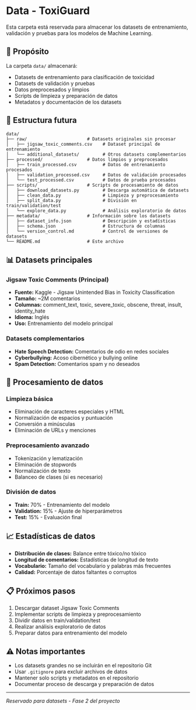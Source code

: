 # Data - ToxiGuard

Esta carpeta está reservada para almacenar los datasets de entrenamiento, validación y pruebas para los modelos de Machine Learning.

## 🎯 Propósito

La carpeta `data/` almacenará:

- Datasets de entrenamiento para clasificación de toxicidad
- Datasets de validación y pruebas
- Datos preprocesados y limpios
- Scripts de limpieza y preparación de datos
- Metadatos y documentación de los datasets

## 📁 Estructura futura

```
data/
├── raw/                       # Datasets originales sin procesar
│   ├── jigsaw_toxic_comments.csv    # Dataset principal de entrenamiento
│   └── additional_datasets/         # Otros datasets complementarios
├── processed/                 # Datos limpios y preprocesados
│   ├── train_processed.csv          # Datos de entrenamiento procesados
│   ├── validation_processed.csv     # Datos de validación procesados
│   └── test_processed.csv           # Datos de prueba procesados
├── scripts/                   # Scripts de procesamiento de datos
│   ├── download_datasets.py         # Descarga automática de datasets
│   ├── clean_data.py                # Limpieza y preprocesamiento
│   ├── split_data.py                # División en train/validation/test
│   └── explore_data.py              # Análisis exploratorio de datos
├── metadata/                  # Información sobre los datasets
│   ├── dataset_info.json            # Descripción y estadísticas
│   ├── schema.json                  # Estructura de columnas
│   └── version_control.md           # Control de versiones de datasets
└── README.md                  # Este archivo
```

## 📊 Datasets principales

### Jigsaw Toxic Comments (Principal)

- **Fuente:** Kaggle - Jigsaw Unintended Bias in Toxicity Classification
- **Tamaño:** ~2M comentarios
- **Columnas:** comment_text, toxic, severe_toxic, obscene, threat, insult, identity_hate
- **Idioma:** Inglés
- **Uso:** Entrenamiento del modelo principal

### Datasets complementarios

- **Hate Speech Detection:** Comentarios de odio en redes sociales
- **Cyberbullying:** Acoso cibernético y bullying online
- **Spam Detection:** Comentarios spam y no deseados

## 🔧 Procesamiento de datos

### Limpieza básica

- Eliminación de caracteres especiales y HTML
- Normalización de espacios y puntuación
- Conversión a minúsculas
- Eliminación de URLs y menciones

### Preprocesamiento avanzado

- Tokenización y lematización
- Eliminación de stopwords
- Normalización de texto
- Balanceo de clases (si es necesario)

### División de datos

- **Train:** 70% - Entrenamiento del modelo
- **Validation:** 15% - Ajuste de hiperparámetros
- **Test:** 15% - Evaluación final

## 📈 Estadísticas de datos

- **Distribución de clases:** Balance entre tóxico/no tóxico
- **Longitud de comentarios:** Estadísticas de longitud de texto
- **Vocabulario:** Tamaño del vocabulario y palabras más frecuentes
- **Calidad:** Porcentaje de datos faltantes o corruptos

## 📋 Próximos pasos

1. Descargar dataset Jigsaw Toxic Comments
2. Implementar scripts de limpieza y preprocesamiento
3. Dividir datos en train/validation/test
4. Realizar análisis exploratorio de datos
5. Preparar datos para entrenamiento del modelo

## ⚠️ Notas importantes

- Los datasets grandes no se incluirán en el repositorio Git
- Usar `.gitignore` para excluir archivos de datos
- Mantener solo scripts y metadatos en el repositorio
- Documentar proceso de descarga y preparación de datos

---

_Reservado para datasets - Fase 2 del proyecto_
